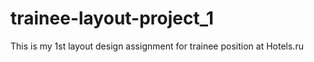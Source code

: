 # trainee-layout-project_1

This is my 1st layout design assignment for trainee position at Hotels.ru
